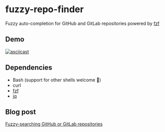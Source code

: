 # fuzzy-repo-finder
Fuzzy auto-completion for GitHub and GitLab repositories powered by [fzf](https://github.com/junegunn/fzf)

## Demo

[![asciicast](https://asciinema.org/a/240294.svg)](https://asciinema.org/a/240294)

## Dependencies

- Bash (support for other shells welcome 🙂)
- curl
- [fzf](https://github.com/junegunn/fzf)
- [jq](https://github.com/stedolan/jq)

## Blog post

[Fuzzy-searching GitHub or GitLab repositories](https://blog.jiayu.co/2019/04/fuzzy-searching-github-or-gitlab-repositories/)
